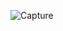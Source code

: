 ![Capture](https://user-images.githubusercontent.com/36531255/146785858-7e45c656-0068-4325-ad91-614b8aef0905.PNG)
